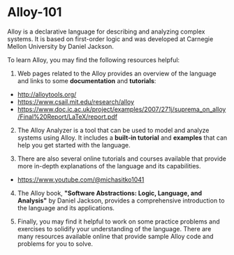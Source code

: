 # Alloy-101

Alloy is a declarative language for describing and analyzing complex systems. It is based on first-order logic and was developed at Carnegie Mellon University by Daniel Jackson.

To learn Alloy, you may find the following resources helpful:

1. Web pages related to the Alloy provides an overview of the language and links to some **documentation** and **tutorials**:

- http://alloytools.org/
- https://www.csail.mit.edu/research/alloy
- https://www.doc.ic.ac.uk/project/examples/2007/271j/suprema_on_alloy/Final%20Report/LaTeX/report.pdf

2. The Alloy Analyzer is a tool that can be used to model and analyze systems using Alloy. It includes a **built-in tutorial** and **examples** that can help you get started with the language.

3. There are also several online tutorials and courses available that provide more in-depth explanations of the language and its capabilities.
- https://www.youtube.com/@michasitko1041

4. The Alloy book, **"Software Abstractions: Logic, Language, and Analysis"** by Daniel Jackson, provides a comprehensive introduction to the language and its applications.

5. Finally, you may find it helpful to work on some practice problems and exercises to solidify your understanding of the language. There are many resources available online that provide sample Alloy code and problems for you to solve.
